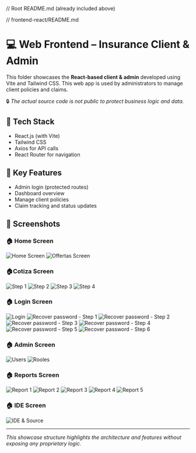 // Root README.md (already included above)

// frontend-react/README.md

# 💻 Web Frontend – Insurance Client & Admin 

This folder showcases the **React-based client & admin** developed using Vite and Tailwind CSS. This web app is used by administrators to manage client policies and claims.

🔒 *The actual source code is not public to protect business logic and data.*

## 🔧 Tech Stack
- React.js (with Vite)
- Tailwind CSS
- Axios for API calls
- React Router for navigation

## 🧠 Key Features
- Admin login (protected routes)
- Dashboard overview
- Manage client policies
- Claim tracking and status updates


## 📸 Screenshots

### 🏠 Home Screen
![Home Screen](screenshots/home1.png)
![Offertas Screen](screenshots/home2.png)

### 🏠Cotiza Screen
![Step 1](screenshots/cotiza1.png)
![Step 2](screenshots/cotiza2.png)
![Step 3](screenshots/cotiza3.png)
![Step 4](screenshots/cotiza4.png)

### 🏠 Login Screen
![Login](screenshots/login.png)
![Recover password - Step 1](screenshots/recoverpass1.png)
![Recover password - Step 2](screenshots/recoverpass2.png)
![Recover password - Step 3](screenshots/recoverpass3.png)
![Recover password - Step 4](screenshots/recoverpass4.png)
![Recover password - Step 5](screenshots/recoverpass5.png)
![Recover password - Step 6](screenshots/recoverpass6.png)

### 🏠 Admin Screen
![Users](screenshots/users.png)
![Rooles](screenshots/roles.png)


### 🏠 Reports Screen
![Report 1](screenshots/report1.png)
![Report 2](screenshots/report2.png)
![Report 3](screenshots/report3.png)
![Report 4](screenshots/report4.png)
![Report 5](screenshots/report5.png)


### 🏠 IDE Screen
![IDE & Source](screenshots/ide.png)


---

*This showcase structure highlights the architecture and features without exposing any proprietary logic.*
